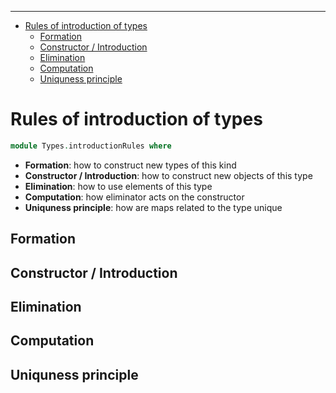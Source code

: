 <!-- START doctoc generated TOC please keep comment here to allow auto update -->
<!-- DON'T EDIT THIS SECTION, INSTEAD RE-RUN doctoc TO UPDATE -->
****

- [Rules of introduction of types](#rules-of-introduction-of-types)
  - [Formation](#formation)
  - [Constructor / Introduction](#constructor--introduction)
  - [Elimination](#elimination)
  - [Computation](#computation)
  - [Uniquness principle](#uniquness-principle)

<!-- END doctoc generated TOC please keep comment here to allow auto update -->

# Rules of introduction of types

```agda
module Types.introductionRules where
```

- **Formation**: how to construct new types of this kind
- **Constructor / Introduction**: how to construct new objects of this type
- **Elimination**: how to use elements of this type
- **Computation**: how eliminator acts on the constructor
- **Uniquness principle**: how are maps related to the type unique

## Formation

## Constructor / Introduction

## Elimination

## Computation

## Uniquness principle

